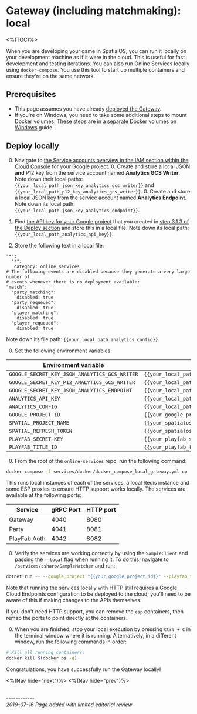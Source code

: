 # Gateway (including matchmaking): local
<%(TOC)%>

When you are developing your game in SpatialOS, you can run it locally on your development machine as if it were in the cloud. This is useful for fast development and testing iterations. You can also run Online Services locally using `docker-compose`. You use this tool to start up multiple containers and ensure they're on the same network.

## Prerequisites

* This page assumes you have already [deployed the Gateway]({{urlRoot}}/content/services-packages/gateway/deploy).
* If you're on Windows, you need to take some additional steps to mount Docker volumes. These steps are in a separate [Docker volumes on Windows]({{urlRoot}}/content/workflows/docker-windows-volumes.md) guide.

## Deploy locally

0. Navigate to [the Service accounts overview in the IAM section within the Cloud Console](https://console.cloud.google.com/iam-admin/serviceaccounts) for your Google project.
    0. Create and store a local JSON **and** P12 key from the service account named **Analytics GCS Writer**. Note down their local paths: `{{your_local_path_json_key_analytics_gcs_writer}}` and `{{your_local_path_p12_key_analytics_gcs_writer}}`.
    0. Create and store a local JSON key from the service account named **Analytics Endpoint**. Note down its local path: `{{your_local_path_json_key_analytics_endpoint}}`.

0. Find [the API key for your Google project](https://console.cloud.google.com/apis/credentials) that you created in [step 3.1.3 of the Deploy section]({{urlRoot}}/content/services-packages/gateway/deploy#313---google-cloud-project-api-key) and store this in a local file. Note down its local path: `{{your_local_path_analytics_api_key}}`.

0. Store the following text in a local file:

```
"*":
  "*":
   category: online_services
# The following events are disabled because they generate a very large number of
# events whenever there is no deployment available:
"match":
  "party_matching":
    disabled: true
  "party_requeued":
    disabled: true
  "player_matching":
    disabled: true
  "player_requeued":
    disabled: true
```

Note down its file path: `{{your_local_path_analytics_config}}`.

0. Set the following environment variables:

| Environment variable | Value |
|----------------------|-------|
| `GOOGLE_SECRET_KEY_JSON_ANALYTICS_GCS_WRITER` | `{{your_local_path_json_key_analytics_gcs_writer}}` |
| `GOOGLE_SECRET_KEY_P12_ANALYTICS_GCS_WRITER` | `{{your_local_path_p12_key_analytics_gcs_writer}}` |
| `GOOGLE_SECRET_KEY_JSON_ANALYTICS_ENDPOINT` | `{{your_local_path_json_key_analytics_endpoint}}` |
| `ANALYTICS_API_KEY` | `{{your_local_path_analytics_api_key}}` |
| `ANALYTICS_CONFIG` | `{{your_local_path_analytics_config}}` |
| `GOOGLE_PROJECT_ID` | `{{your_google_project_id}}` |
| `SPATIAL_PROJECT_NAME` | `{{your_spatialos_project_name}}` |
| `SPATIAL_REFRESH_TOKEN` | `{{your_spatialos_refresh_token}}` |
| `PLAYFAB_SECRET_KEY` | `{{your_playfab_secret_key}}` |
| `PLAYFAB_TITLE_ID` | `{{your_playfab_title_id}}` |

0. From the root of the `online-services` repo, run the following command:

```bash
docker-compose -f services/docker/docker_compose_local_gateway.yml up
```

This runs local instances of each of the services, a local Redis instance and some ESP proxies to ensure HTTP support works locally. The services are available at the following ports:

| Service | gRPC Port | HTTP port |
|---------|-----------|-----------|
| Gateway | 4040 | 8080 |
| Party | 4041 | 8081 |
| PlayFab Auth | 4042 | 8082 |

0. Verify the services are working correctly by using the `SampleClient` and passing the `--local` flag when running it. To do this, navigate to `/services/csharp/SampleMatcher` and run:

```bash
dotnet run -- --google_project "{{your_google_project_id}}" --playfab_title_id "{{your_playfab_title_id}}" --local
```

Note that running the services locally with HTTP still requires a Google Cloud Endpoints configuration to be deployed to the cloud; you'll need to be aware of this if making changes to the APIs themselves.

If you don't need HTTP support, you can remove the `esp` containers, then remap the ports to point directly at the containers.

0. When you are finished, stop your local execution by pressing `Ctrl + C` in the terminal window where it is running. Alternatively, in a different window, run the following commands in order:

```sh
# Kill all running containers:
docker kill $(docker ps -q)
```

Congratulations, you have successfully run the Gateway locally!


<%(Nav hide="next")%>
<%(Nav hide="prev")%>

<br/>------------<br/>
_2019-07-16 Page added with limited editorial review_
